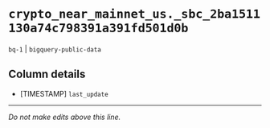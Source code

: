 # `crypto_near_mainnet_us._sbc_2ba1511130a74c798391a391fd501d0b`
`bq-1` | `bigquery-public-data`

## Column details
* [TIMESTAMP] `last_update`

-------------------------------------------------------------------------------
*Do not make edits above this line.*
